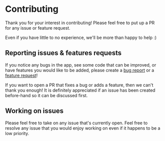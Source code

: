 # Contributing

Thank you for your interest in contributing! Please feel free to put up a PR for any issue or feature request.

Even if you have little to no experience, we'll be more than happy to help :)

## Reporting issues & features requests

If you notice any bugs in the app, see some code that can be improved, or have features you would like to be added, please create a [bug report](https://github.com/jbowns/toothless/issues/new?template=BUG_REPORT.md) or a [feature request](https://github.com/jbowns/toothless/issues/new?template=FEATURE_REQUEST.md)!

If you want to open a PR that fixes a bug or adds a feature, then we can't thank you enough! It is definitely appreciated if an issue has been created before-hand so it can be discussed first.

## Working on issues

Please feel free to take on any issue that's currently open. Feel free to resolve any issue that you would enjoy working on even if it happens to be a low priority.
